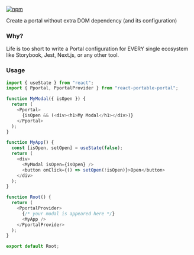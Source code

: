 [![npm](https://img.shields.io/npm/v/react-portable-portal)](https://npmjs.com/package/react-portable-portal)

Create a portal without extra DOM dependency (and its configuration)

### Why?

Life is too short to write a Portal configuration for EVERY single ecosystem like Storybook, Jest, Next.js, or any other tool.

### Usage

```ts
import { useState } from "react";
import { Pportal, PportalProvider } from "react-portable-portal";

function MyModal({ isOpen }) {
  return (
    <Pportal>
      {isOpen && (<div><h1>My Modal</h1></div>)}
    </Pportal>
  );
}

function MyApp() {
  const [isOpen, setOpen] = useState(false);
  return (
    <div>
      <MyModal isOpen={isOpen} />
      <button onClick={() => setOpen(!isOpen)}>Open</button>
    </div>
  );
}

function Root() {
  return (
    <PportalProvider>
      {/* your modal is appeared here */}
      <MyApp />
    </PportalProvider>
  );
}

export default Root;
```
